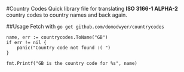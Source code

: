#Country Codes
Quick library file for translating __ISO 3166-1 ALPHA-2__ country codes to country names and back again.

##Usage
Fetch with `go get github.com/domodwyer/countrycodes`

```
name, err := countrycodes.ToName("GB")
if err != nil {
	panic("Country code not found :( ")
}

fmt.Printf("GB is the country code for %s", name)
```